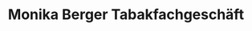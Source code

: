 ---
title: "Monika Berger Tabakfachgeschäft"
url: /maria-lanzendorf/monika-berger-tabakfachgeschaeft/
shop: Kiosk
---